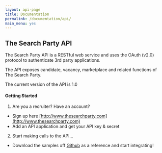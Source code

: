 ```yaml
---
layout: api-page
title: Documentation
permalink: /documentation/api/
main_menu: yes
---
```


## The Search Party API
The Search Party API is a RESTful web service and uses the OAuth (v2.0) protocol to authenticate 3rd party applications.

The API exposes candidate, vacancy, marketplace and related functions of The Search Party.

The current version of the API is 1.0

#### Getting Started
1. Are you a recruiter? Have an account?
- Sign up here [http://www.thesearchparty.com](http://www.thesearchparty.com)
- Add an API application and get your API key & secret
2. Start making calls to the API...
- Download the samples off [Github](https://github.com/thesearchparty) as a reference and start integrating!